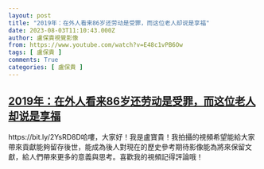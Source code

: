 ```yaml
---
layout: post
title: "2019年：在外人看来86岁还劳动是受罪，而这位老人却说是享福"
date: 2023-08-03T11:10:43.000Z
author: 盧保貴視覺影像
from: https://www.youtube.com/watch?v=E48c1vPB6Ow
tags: [ 盧保貴 ]
comments: True
categories: [ 盧保貴 ]
---
```

<!--1691061043000-->
[2019年：在外人看来86岁还劳动是受罪，而这位老人却说是享福](https://www.youtube.com/watch?v=E48c1vPB6Ow)
------

<div>
https://bit.ly/2YsRD8D哈嘍，大家好！我是盧寶貴！我拍攝的視頻希望能給大家帶來貢獻能夠留存後世，能成為後人對現在的歷史參考期待影像能為將來保留文獻，給人們帶來更多的意義與思考。喜歡我的視頻記得評論哦！
</div>
